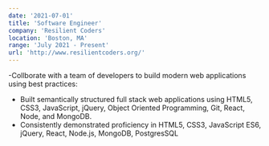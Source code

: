 ```yaml
---
date: '2021-07-01'
title: 'Software Engineer'
company: 'Resilient Coders'
location: 'Boston, MA'
range: 'July 2021 - Present'
url: 'http://www.resilientcoders.org/'
---
```


-Collborate with a team of developers to build modern web applications using best practices:
- Built semantically structured full stack web applications using HTML5, CSS3, JavaScript, jQuery, Object Oriented Programming, Git, React, Node, and MongoDB.
- Consistently demonstrated proficiency in HTML5, CSS3, JavaScript ES6, jQuery, React, Node.js, MongoDB, PostgresSQL
